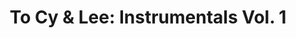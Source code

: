 ---
artist: 'Alabaster DePlume'
title: 'To Cy & Lee: Instrumentals Vol. 1'
apple_link: 'https://music.apple.com/us/album/to-cy-lee-instrumentals-vol-1/1493218449'
link: 'https://www.dropbox.com/s/ex9mb91uj67idre/Alabaster.zip?dl=1'
content: ""
new_image: ../assets/FFWD/Alabaster.jpg
published_date: '2020-04-04T03:25:05.000Z'
---